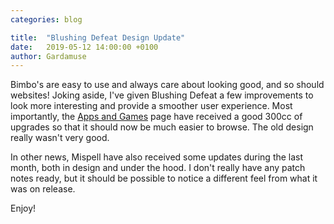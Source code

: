 ```yaml
---
categories: blog

title:  "Blushing Defeat Design Update"
date:   2019-05-12 14:00:00 +0100
author: Gardamuse
---
```


Bimbo's are easy to use and always care about looking good, and so should websites! Joking aside, I've given Blushing Defeat a few improvements to look more interesting and provide a smoother user experience. Most importantly, the [Apps and Games](/play/) page have received a good 300cc of upgrades so that it should now be much easier to browse. The old design really wasn't very good.

In other news, Mispell have also received some updates during the last month, both in design and under the hood. I don't really have any patch notes ready, but it should be possible to notice a different feel from what it was on release.

Enjoy!
